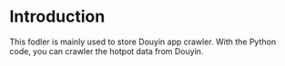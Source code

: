 # Introduction
This fodler is mainly used to store Douyin app crawler. With the Python code, you can crawler the hotpot data from Douyin.
